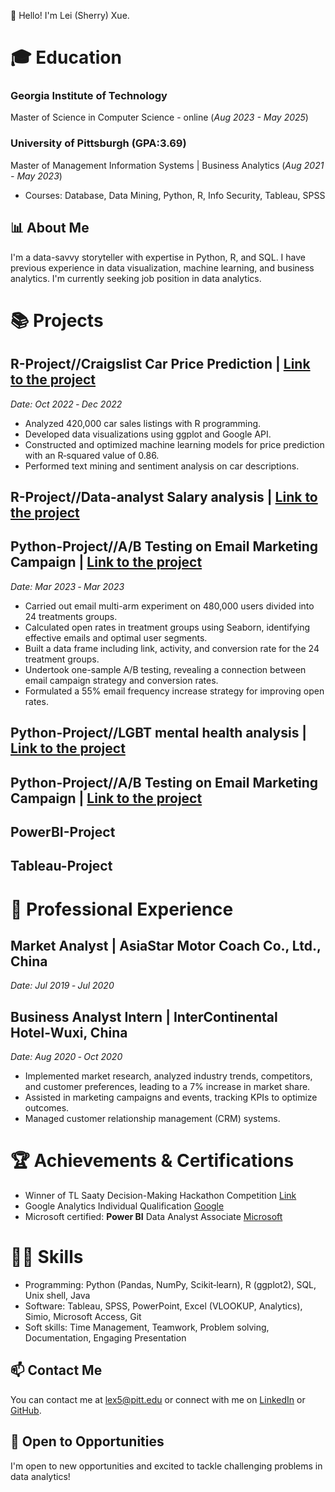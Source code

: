 
👋 Hello! I'm Lei (Sherry) Xue.

# 🎓 Education

### Georgia Institute of Technology
Master of Science in Computer Science - online
(_Aug 2023 - May 2025_)

### University of Pittsburgh (GPA:3.69)                                                 
Master of Management Information Systems | Business Analytics 
(_Aug 2021 - May 2023_)
-	Courses: Database, Data Mining, Python, R, Info Security, Tableau, SPSS


## 📊 About Me
I'm a data-savvy storyteller with expertise in Python, R, and SQL. I have previous experience in data visualization, machine learning, and business analytics. I'm currently seeking job position in data analytics.


# 📚 Projects

## R-Project//Craigslist Car Price Prediction | [Link to the project](https://sherrylovebobatea.github.io/Car-Price-Analytics/)
_Date: Oct 2022 ‑ Dec 2022_

- Analyzed 420,000 car sales listings with R programming.
- Developed data visualizations using ggplot and Google API.
- Constructed and optimized machine learning models for price prediction with an R‑squared value of 0.86.
- Performed text mining and sentiment analysis on car descriptions.

## R-Project//Data-analyst Salary analysis | [Link to the project](https://sherrylovebobatea.github.io/Data-Analyst/)


## Python-Project//A/B Testing on Email Marketing Campaign | [Link to the project](#)
_Date: Mar 2023 ‑ Mar 2023_

- Carried out email multi-arm experiment on 480,000 users divided into 24 treatments groups.
- Calculated open rates in treatment groups using Seaborn, identifying effective emails and optimal user segments.
- Built a data frame including link, activity, and conversion rate for the 24 treatment groups.
- Undertook one-sample A/B testing, revealing a connection between email campaign strategy and conversion rates.
- Formulated a 55% email frequency increase strategy for improving open rates.

## Python-Project//LGBT mental health analysis | [Link to the project](https://github.com/sherrylovebobatea/Analytics-Project/blob/main/1Python/InfluenceOnLGBT_April2022.ipynb)



## Python-Project//A/B Testing on Email Marketing Campaign | [Link to the project](#)

## PowerBI-Project 

## Tableau-Project


# 💼 Professional Experience

## Market Analyst | AsiaStar Motor Coach Co., Ltd., China
_Date: Jul 2019 ‑ Jul 2020_



## Business Analyst Intern | InterContinental Hotel‑Wuxi, China
_Date: Aug 2020 ‑ Oct 2020_

- Implemented market research, analyzed industry trends, competitors, and customer preferences, leading to a 7% increase in market share.
- Assisted in marketing campaigns and events, tracking KPIs to optimize outcomes.
- Managed customer relationship management (CRM) systems.

# 🏆 Achievements & Certifications

- Winner of TL Saaty Decision-Making Hackathon Competition [Link](https://www.linkedin.com/feed/update/urn:li:activity:7046451605616943104/)
- Google Analytics Individual Qualification [Google](https://skillshop.exceedlms.com/student/award/ffbd1dVgoQE8jeoA9iRmnrCN)
- Microsoft certified: **Power BI** Data Analyst Associate [Microsoft](https://www.credly.com/badges/d19348cf-8afd-4ff0-a3b3-3ee4e6d0c975/linked_in_profile)


# 👩‍💻 Skills

- Programming: Python (Pandas, NumPy, Scikit‑learn), R (ggplot2), SQL, Unix shell, Java
- Software: Tableau, SPSS, PowerPoint, Excel (VLOOKUP, Analytics), Simio, Microsoft Access, Git
- Soft skills: Time Management, Teamwork, Problem solving, Documentation, Engaging Presentation

## 📫 Contact Me
You can contact me at lex5@pitt.edu or connect with me on [LinkedIn](https://www.linkedin.com/in/lei-sherry-xue) or [GitHub](https://github.com/sherrylovebobatea/Analytics-Project).

## 🚀 Open to Opportunities
I'm open to new opportunities and excited to tackle challenging problems in data analytics!

